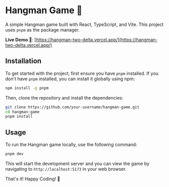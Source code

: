 # Hangman Game 🤕

A simple Hangman game built with React, TypeScript, and Vite. This project uses `pnpm` as the package manager.

**Live Demo 👾**: [https://hangman-two-delta.vercel.app/](https://hangman-two-delta.vercel.app/)

## Installation

To get started with the project, first ensure you have `pnpm` installed. If you don't have `pnpm` installed, you can install it globally using npm:

```bash
npm install -g pnpm
```

Then, clone the repository and install the dependencies:

```bash
git clone https://github.com/your-username/hangman-game.git
cd hangman-game
pnpm install
```

## Usage

To run the Hangman game locally, use the following command:

```bash
pnpm dev
```

This will start the development server and you can view the game by navigating to `http://localhost:5173` in your web browser.

That's it! Happy Coding! 🫰
